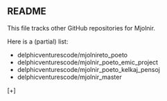 ## README

This file tracks other GitHub repositories for Mjolnir.

Here is a (partial) list:

- delphicventurescode/mjolnireto_poeto
- delphicventurescode/mjolnir_poeto_emic_project
- delphicventurescode/mjolnir_poeto_kelkaj_pensoj
- delphicventurescode/mjolnir_master
 
[+]
